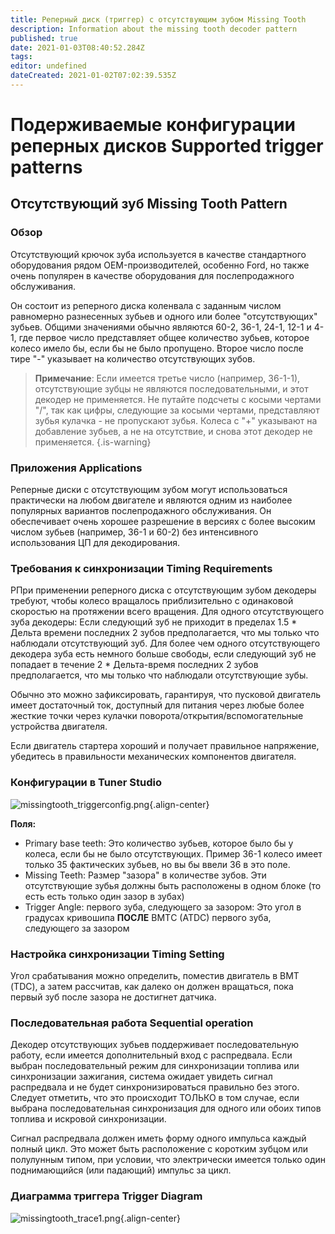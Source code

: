 ```yaml
---
title: Реперный диск (триггер) с отсутствующим зубом Missing Tooth
description: Information about the missing tooth decoder pattern
published: true
date: 2021-01-03T08:40:52.284Z
tags: 
editor: undefined
dateCreated: 2021-01-02T07:02:39.535Z
---
```


# Подерживаемые конфигурации реперных дисков Supported trigger patterns
## Отсутствующий зуб Missing Tooth Pattern
### Обзор

Отсутствующий крючок зуба используется в качестве стандартного оборудования рядом OEM-производителей, особенно Ford, но также очень популярен в качестве оборудования для послепродажного обслуживания.

Он состоит из реперного диска коленвала с заданным числом равномерно разнесенных зубьев и одного или более "отсутствующих" зубьев. Общими значениями обычно являются 60-2, 36-1, 24-1, 12-1 и 4-1, где первое число представляет общее количество зубьев, которое колесо имело бы, если бы не было пропущено. Второе число после тире "-" указывает на количество отсутствующих зубов.

> **Примечание**: Если имеется третье число (например, 36-1-1), отсутствующие зубцы не являются последовательными, и этот декодер не применяется. Не путайте подсчеты с косыми чертами "/", так как цифры, следующие за косыми чертами, представляют зубья кулачка - не пропускают зубья. Колеса с "+" указывают на добавление зубьев, а не на отсутствие, и снова этот декодер не применяется.
{.is-warning}


### Приложения Applications

Реперные диски с отсутствующим зубом могут использоваться практически на любом двигателе и являются одним из наиболее популярных вариантов послепродажного обслуживания. Он обеспечивает очень хорошее разрешение в версиях с более высоким числом зубьев (например, 36-1 и 60-2) без интенсивного использования ЦП для декодирования.

### Требования к синхронизации Timing Requirements

РПри применении реперного диска с отсутствующим зубом декодеры требуют, чтобы колесо вращалось приблизительно с одинаковой скоростью на протяжении всего вращения. Для одного отсутствующего зуба декодеры: Если следующий зуб не приходит в пределах 1.5 * Дельта времени последних 2 зубов предполагается, что мы только что наблюдали отсутствующий зуб. Для более чем одного отсутствующего декодера зуба есть немного больше свободы, если следующий зуб не попадает в течение 2 * Дельта-время последних 2 зубов предполагается, что мы только что наблюдали отсутствующие зубы. 

Обычно это можно зафиксировать, гарантируя, что пусковой двигатель имеет достаточный ток, доступный для питания через любые более жесткие точки через кулачки поворота/открытия/вспомогательные устройства двигателя. 

Если двигатель стартера хороший и получает правильное напряжение, убедитесь в правильности механических компонентов двигателя. 


### Конфигурации в Tuner Studio
![missingtooth_triggerconfig.png](/img/decoders/missingtooth_triggerconfig.png){.align-center}

**Поля:**

  - Primary base teeth: Это количество зубьев, которое было бы у колеса, если бы не было отсутствующих. Пример 36-1 колесо имеет только 35 фактических зубьев, но вы бы ввели 36 в это поле.
  - Missing Teeth: Размер "зазора" в количестве зубов. Эти отсутствующие зубья должны быть расположены в одном блоке (то есть есть только один зазор в зубах)
  - Trigger Angle: первого зуба, следующего за зазором: Это угол в градусах кривошипа **ПОСЛЕ** ВМТC (ATDC) первого зуба, следующего за зазором

### Настройка синхронизации Timing Setting

Угол срабатывания можно определить, поместив двигатель в ВМТ (TDC), а затем рассчитав, как далеко он должен вращаться, пока первый зуб после зазора не достигнет датчика.

### Последовательная работа Sequential operation

Декодер отсутствующих зубьев поддерживает последовательную работу, если имеется дополнительный вход с распредвала. Если выбран последовательный режим для синхронизации топлива или синхронизации зажигания, система ожидает увидеть сигнал распредвала и не будет синхронизироваться правильно без этого. Следует отметить, что это происходит ТОЛЬКО в том случае, если выбрана последовательная синхронизация для одного или обоих типов топлива и искровой синхронизации.

Сигнал распредвала должен иметь форму одного импульса каждый полный цикл. Это может быть расположение с коротким зубцом или полулунным типом, при условии, что электрически имеется только один поднимающийся (или падающий) импульс за цикл.

### Диаграмма триггера Trigger Diagram
![missingtooth_trace1.png](/img/decoders/missingtooth_trace1.png){.align-center}
